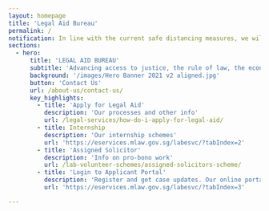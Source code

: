 ```yaml
---
layout: homepage
title: 'Legal Aid Bureau'
permalink: /
notification: In line with the current safe distancing measures, we will limit the number of visitors to our Ministry of Law Services Centre. <br> All our services remain accessible to the public, with digital and call services as the primary modes of working. <br> As we will be working on reduced staff strength, longer waiting time is expected at the Services Centre. <br> Members of the public are therefore encouraged to use our e-services, our Applicants' <a href="https://eservices.mlaw.gov.sg/labesvc/?tabIndex=3">Portal</a> or call us at 1800-2255 529. <br> If you and/or accompanying persons are unwell with flu-like symptoms, please refrain from visiting the Ministry of Law Services Centre.<br>
sections:
  - hero:
      title: 'LEGAL AID BUREAU'
      subtitle: 'Advancing access to justice, the rule of law, the economy and society through policy, law and services.'
      background: '/images/Hero Banner 2021 v2 aligned.jpg'
      button: 'Contact Us'
      url: /about-us/contact-us/
      key_highlights:
        - title: 'Apply for Legal Aid'
          description: 'Our processes and other info'
          url: /legal-services/how-do-i-apply-for-legal-aid/
        - title: Internship
          description: 'Our internship schemes'
          url: 'https://eservices.mlaw.gov.sg/labesvc/?tabIndex=2'
        - title: 'Assigned Solicitor'
          description: 'Info on pro-bono work'
          url: /lab-volunteer-schemes/assigned-solicitors-scheme/
        - title: 'Login to Applicant Portal'
          description: 'Register and get case updates. Our online portal helps you save time.'
          url: 'https://eservices.mlaw.gov.sg/labesvc/?tabIndex=3'

---
```

